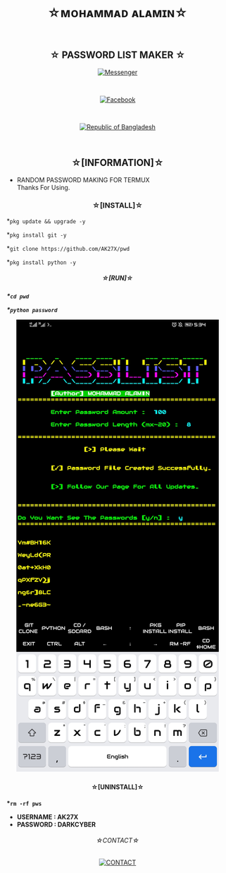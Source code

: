 <h1 align="center">
☆ᴍᴏʜᴀᴍᴍᴀᴅ ᴀʟᴀᴍɪɴ☆
</h1>

<p align="center"><img scr="https://raw.githubusercontent.com/AK27X/AK27X/main/team.jpg">

<h2 align="center">
☆ PASSWORD LIST MAKER ☆
</h2>

<p align="center">
<a href="https://m.me/AK27X"><img title="Messenger" src="https://img.shields.io/badge/Chat-Messenger-blue?style=flat&logo=messenger"></a></p><br>
<p align="center">
<a href="https://fb.com/AK27X"><img title="Facebook" src="https://img.shields.io/badge/View-Facebook-blue?style=flat&logo=Facebook"></a></p><br>
<p align="center">
<a href="https://github.com/AK27X"><img title="Republic of Bangladesh" src="https://img.shields.io/badge/MADE%20IN-BANGLADESH-green?colorA=%23ff0000&colorB=%23017e40&style=flat"></a> 
</p><br>

<h2 align="center">☆[INFORMATION]☆</h2>

* RANDOM PASSWORD MAKING FOR TERMUX <br>Thanks For Using.<br></p>


<h3 align="center">☆[INSTALL]☆</h3>

*`
pkg update && upgrade -y
`

*`
pkg install git -y
`

*`
git clone https://github.com/AK27X/pwd
`

*`
pkg install python -y
`

<h5 align="center">☆[RUN]☆<h5>

*`
cd pwd
`

*`
python password
`

<p align="center">
  <img alt="Layout" src="pwd.jpg">
</p>

<h4 align="center">☆[UNINSTALL]☆<h4>

*`
rm -rf pws
`
* USERNAME : AK27X
* PASSWORD : DARKCYBER

<h6 align="center">
☆CONTACT☆
</h5>
<p align="center"><a href="https://AK27X.github.io"><img title="CONTACT" src="https://img.shields.io/badge/CONTACT%20WITH-AK27X-green?colorA=%23ff0000&colorB=%23017e40&style=flat"></a>
